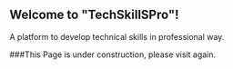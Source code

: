 ## Welcome to "TechSkillSPro"! 
A platform to develop technical skills in professional way.

###This Page is under construction, please visit again.
